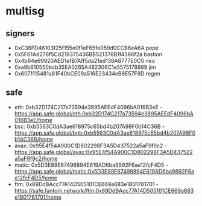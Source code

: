 # multisg


## signers
- 0xC36FD46103f25f155e0f1eF65fe059d0CCB6eA6A pepe
- 0x5F61Ad276f5Cd219375436BB521378B1f4386f2a bastion
- 0x4b64e69920AED1efB7Aff5da21ed136A8777E0C0 neo
- 0xa9b610550bcb35EA0265A482306C1e5575178889 jim
- 0x6071115481a81F40bCE09a516E23434eB8E57F9D regen


## safe

- eth: 0xb32D174C217a73594e3895AEEdF4096bA016B3eE - https://app.safe.global/eth:0xb32D174C217a73594e3895AEEdF4096bA016B3eE/home
- bsc: 0xb5563C0dA3ae618975c65bd4b207A98F0b14C36B - https://app.safe.global/bnb:0xb5563C0dA3ae618975c65bd4b207A98F0b14C36B/home
- avax: 0x95E4f54A900C1D802298F3A5D437522a5aF9f9c2 - https://app.safe.global/avax:0x95E4f54A900C1D802298F3A5D437522a5aF9f9c2/home
- matic: 0x5D3E89E67498894E619AD6ba9892F6ae12fcF4D5 - https://app.safe.global/matic:0x5D3E89E67498894E619AD6ba9892F6ae12fcF4D5/home
- ftm: 0x89DdBAcc77A14D505101CE669a683e1B01781701 - https://safe.fantom.network/ftm:0x89DdBAcc77A14D505101CE669a683e1B01781701/home
